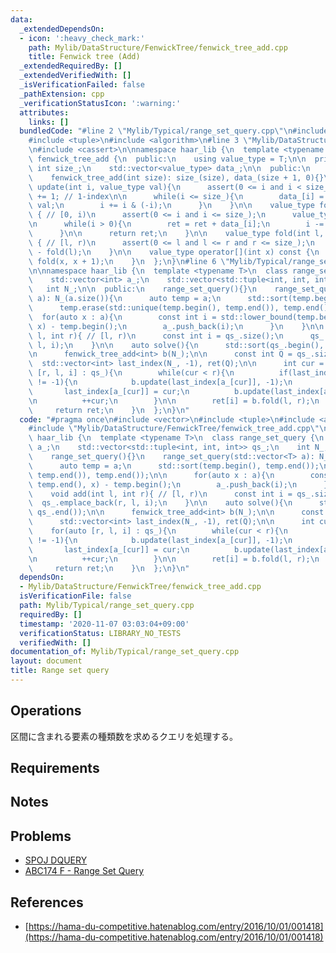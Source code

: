 ```yaml
---
data:
  _extendedDependsOn:
  - icon: ':heavy_check_mark:'
    path: Mylib/DataStructure/FenwickTree/fenwick_tree_add.cpp
    title: Fenwick tree (Add)
  _extendedRequiredBy: []
  _extendedVerifiedWith: []
  _isVerificationFailed: false
  _pathExtension: cpp
  _verificationStatusIcon: ':warning:'
  attributes:
    links: []
  bundledCode: "#line 2 \"Mylib/Typical/range_set_query.cpp\"\n#include <vector>\n\
    #include <tuple>\n#include <algorithm>\n#line 3 \"Mylib/DataStructure/FenwickTree/fenwick_tree_add.cpp\"\
    \n#include <cassert>\n\nnamespace haar_lib {\n  template <typename T>\n  class\
    \ fenwick_tree_add {\n  public:\n    using value_type = T;\n\n  private:\n   \
    \ int size_;\n    std::vector<value_type> data_;\n\n  public:\n    fenwick_tree_add(){}\n\
    \    fenwick_tree_add(int size): size_(size), data_(size + 1, 0){}\n\n    void\
    \ update(int i, value_type val){\n      assert(0 <= i and i < size_);\n      i\
    \ += 1; // 1-index\n\n      while(i <= size_){\n        data_[i] = data_[i] +\
    \ val;\n        i += i & (-i);\n      }\n    }\n\n    value_type fold(int i) const\
    \ { // [0, i)\n      assert(0 <= i and i <= size_);\n      value_type ret = 0;\n\
    \n      while(i > 0){\n        ret = ret + data_[i];\n        i -= i & (-i);\n\
    \      }\n\n      return ret;\n    }\n\n    value_type fold(int l, int r) const\
    \ { // [l, r)\n      assert(0 <= l and l <= r and r <= size_);\n      return fold(r)\
    \ - fold(l);\n    }\n\n    value_type operator[](int x) const {\n      return\
    \ fold(x, x + 1);\n    }\n  };\n}\n#line 6 \"Mylib/Typical/range_set_query.cpp\"\
    \n\nnamespace haar_lib {\n  template <typename T>\n  class range_set_query {\n\
    \    std::vector<int> a_;\n    std::vector<std::tuple<int, int, int>> qs_;\n \
    \   int N_;\n\n  public:\n    range_set_query(){}\n    range_set_query(std::vector<T>\
    \ a): N_(a.size()){\n      auto temp = a;\n      std::sort(temp.begin(), temp.end());\n\
    \      temp.erase(std::unique(temp.begin(), temp.end()), temp.end());\n\n    \
    \  for(auto x : a){\n        const int i = std::lower_bound(temp.begin(), temp.end(),\
    \ x) - temp.begin();\n        a_.push_back(i);\n      }\n    }\n\n    void add(int\
    \ l, int r){ // [l, r)\n      const int i = qs_.size();\n      qs_.emplace_back(r,\
    \ l, i);\n    }\n\n    auto solve(){\n      std::sort(qs_.begin(), qs_.end());\n\
    \n      fenwick_tree_add<int> b(N_);\n\n      const int Q = qs_.size();\n    \
    \  std::vector<int> last_index(N_, -1), ret(Q);\n\n      int cur = 0;\n      for(auto\
    \ [r, l, i] : qs_){\n        while(cur < r){\n          if(last_index[a_[cur]]\
    \ != -1){\n            b.update(last_index[a_[cur]], -1);\n          }\n\n   \
    \       last_index[a_[cur]] = cur;\n          b.update(last_index[a_[cur]], 1);\n\
    \n          ++cur;\n        }\n\n        ret[i] = b.fold(l, r);\n      }\n\n \
    \     return ret;\n    }\n  };\n}\n"
  code: "#pragma once\n#include <vector>\n#include <tuple>\n#include <algorithm>\n\
    #include \"Mylib/DataStructure/FenwickTree/fenwick_tree_add.cpp\"\n\nnamespace\
    \ haar_lib {\n  template <typename T>\n  class range_set_query {\n    std::vector<int>\
    \ a_;\n    std::vector<std::tuple<int, int, int>> qs_;\n    int N_;\n\n  public:\n\
    \    range_set_query(){}\n    range_set_query(std::vector<T> a): N_(a.size()){\n\
    \      auto temp = a;\n      std::sort(temp.begin(), temp.end());\n      temp.erase(std::unique(temp.begin(),\
    \ temp.end()), temp.end());\n\n      for(auto x : a){\n        const int i = std::lower_bound(temp.begin(),\
    \ temp.end(), x) - temp.begin();\n        a_.push_back(i);\n      }\n    }\n\n\
    \    void add(int l, int r){ // [l, r)\n      const int i = qs_.size();\n    \
    \  qs_.emplace_back(r, l, i);\n    }\n\n    auto solve(){\n      std::sort(qs_.begin(),\
    \ qs_.end());\n\n      fenwick_tree_add<int> b(N_);\n\n      const int Q = qs_.size();\n\
    \      std::vector<int> last_index(N_, -1), ret(Q);\n\n      int cur = 0;\n  \
    \    for(auto [r, l, i] : qs_){\n        while(cur < r){\n          if(last_index[a_[cur]]\
    \ != -1){\n            b.update(last_index[a_[cur]], -1);\n          }\n\n   \
    \       last_index[a_[cur]] = cur;\n          b.update(last_index[a_[cur]], 1);\n\
    \n          ++cur;\n        }\n\n        ret[i] = b.fold(l, r);\n      }\n\n \
    \     return ret;\n    }\n  };\n}\n"
  dependsOn:
  - Mylib/DataStructure/FenwickTree/fenwick_tree_add.cpp
  isVerificationFile: false
  path: Mylib/Typical/range_set_query.cpp
  requiredBy: []
  timestamp: '2020-11-07 03:03:04+09:00'
  verificationStatus: LIBRARY_NO_TESTS
  verifiedWith: []
documentation_of: Mylib/Typical/range_set_query.cpp
layout: document
title: Range set query
---
```


## Operations

区間に含まれる要素の種類数を求めるクエリを処理する。

## Requirements

## Notes

## Problems

- [SPOJ DQUERY](https://www.spoj.com/problems/DQUERY/)
- [ABC174 F - Range Set Query](https://atcoder.jp/contests/abc174/tasks/abc174_f)

## References

- [https://hama-du-competitive.hatenablog.com/entry/2016/10/01/001418](https://hama-du-competitive.hatenablog.com/entry/2016/10/01/001418)
